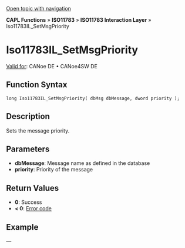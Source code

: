 [Open topic with navigation](../../../../../../CANoeDEFamily.htm#Topics/CAPLFunctions/ISO11783/ISOInteractionLayer/Functions/CAPLfunctionIso11783ILsetmsgpriority.md)

**CAPL Functions** » **ISO11783** » **ISO11783 Interaction Layer** » Iso11783IL_SetMsgPriority

# Iso11783IL_SetMsgPriority

[Valid for](../../../../Shared/FeatureAvailability.md): CANoe DE • CANoe4SW DE

## Function Syntax

```plaintext
long Iso11783IL_SetMsgPriority( dbMsg dbMessage, dword priority );
```

## Description

Sets the message priority.

## Parameters

- **dbMessage**: Message name as defined in the database
- **priority**: Priority of the message

## Return Values

- **0**: Success
- **< 0**: [Error code](../../../CAPLfunctionsISOj1939ErrorCodes.md)

## Example

—
